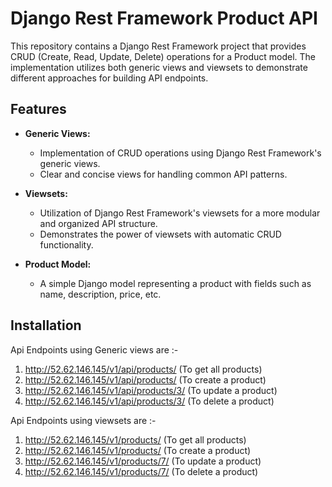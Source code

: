 # Django Rest Framework Product API

This repository contains a Django Rest Framework project that provides CRUD (Create, Read, Update, Delete) operations for a Product model.
The implementation utilizes both generic views and viewsets to demonstrate different approaches for building API endpoints.

## Features

- **Generic Views:**
  - Implementation of CRUD operations using Django Rest Framework's generic views.
  - Clear and concise views for handling common API patterns.

- **Viewsets:**
  - Utilization of Django Rest Framework's viewsets for a more modular and organized API structure.
  - Demonstrates the power of viewsets with automatic CRUD functionality.

- **Product Model:**
  - A simple Django model representing a product with fields such as name, description, price, etc.

## Installation
Api Endpoints using Generic views are :-
1. http://52.62.146.145/v1/api/products/  (To get all products)
2. http://52.62.146.145/v1/api/products/  (To create a product)
3. http://52.62.146.145/v1/api/products/3/  (To update a product)
4. http://52.62.146.145/v1/api/products/3/  (To delete a product)

Api Endpoints using viewsets are :-
1. http://52.62.146.145/v1/products/  (To get all products)
2. http://52.62.146.145/v1/products/   (To create a product)
3. http://52.62.146.145/v1/products/7/ (To update a product)
4. http://52.62.146.145/v1/products/7/  (To delete a product)
